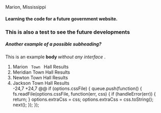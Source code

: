 </title> Marion, Mississippi </title>
<h4> Learning the code for a future government website.</h4>
<h3> This is also a test to see the future developments </h3>
<h5> Another <strong> example </strong> of a possible subheading? </h5>
<body> This is an example <strong> body </strong> <em> without any interface </em>. 
<ol> 
  <li> Marion <code> Town </code> Hall Results </li>
  <li> Meridian Town Hall Results </li>
  <li> Newton Town Hall Results </li>
  <li> Jackson Town Hall Results </li>
-24,7 +24,7 @@ if (options.cssFile) {
  queue.push(function() {
    fs.readFile(options.cssFile, function(err, css) {
      if (handleError(err)) { return; }
      options.extraCss = css;
      options.extraCss = css.toString();
      next();
    });
  });
